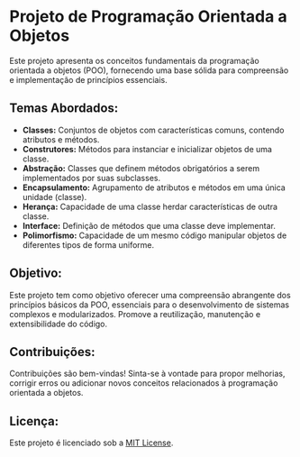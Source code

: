 # Projeto de Programação Orientada a Objetos

Este projeto apresenta os conceitos fundamentais da programação orientada a objetos (POO), fornecendo uma base sólida para compreensão e implementação de princípios essenciais.

## Temas Abordados:

- **Classes:** Conjuntos de objetos com características comuns, contendo atributos e métodos.
- **Construtores:** Métodos para instanciar e inicializar objetos de uma classe.
- **Abstração:** Classes que definem métodos obrigatórios a serem implementados por suas subclasses.
- **Encapsulamento:** Agrupamento de atributos e métodos em uma única unidade (classe).
- **Herança:** Capacidade de uma classe herdar características de outra classe.
- **Interface:** Definição de métodos que uma classe deve implementar.
- **Polimorfismo:** Capacidade de um mesmo código manipular objetos de diferentes tipos de forma uniforme.

## Objetivo:

Este projeto tem como objetivo oferecer uma compreensão abrangente dos princípios básicos da POO, essenciais para o desenvolvimento de sistemas complexos e modularizados. Promove a reutilização, manutenção e extensibilidade do código.

## Contribuições:

Contribuições são bem-vindas! Sinta-se à vontade para propor melhorias, corrigir erros ou adicionar novos conceitos relacionados à programação orientada a objetos.

## Licença:

Este projeto é licenciado sob a [MIT License](LICENSE).


